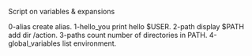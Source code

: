 Script on variables & expansions


0-alias create alias.
1-hello_you print hello $USER.
2-path display $PATH add dir /action.
3-paths count number of directories in PATH.
4-global_variables list environment. 

